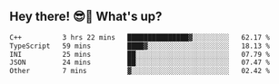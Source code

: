 ## Hey there! 😎👋 What's up?

<!--START_SECTION:waka-->

```txt
C++          3 hrs 22 mins   ███████████████▓░░░░░░░░░   62.17 %
TypeScript   59 mins         ████▓░░░░░░░░░░░░░░░░░░░░   18.13 %
INI          25 mins         ██░░░░░░░░░░░░░░░░░░░░░░░   07.79 %
JSON         24 mins         ██░░░░░░░░░░░░░░░░░░░░░░░   07.47 %
Other        7 mins          ▓░░░░░░░░░░░░░░░░░░░░░░░░   02.42 %
```

<!--END_SECTION:waka-->
